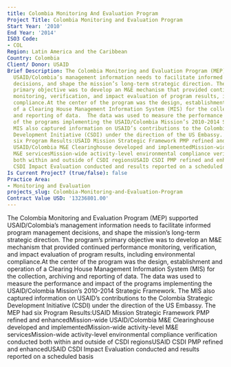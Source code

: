 ```yaml
---
title: Colombia Monitoring And Evaluation Program
Project Title: Colombia Monitoring and Evaluation Program
Start Year: '2010'
End Year: '2014'
ISO3 Code:
- COL
Region: Latin America and the Caribbean
Country: Colombia
Client/ Donor: USAID
Brief Description: The Colombia Monitoring and Evaluation Program (MEP) supported
  USAID/Colombia’s management information needs to facilitate informed program management
  decisions, and shape the mission’s long-term strategic direction. The program’s
  primary objective was to develop an M&E mechanism that provided continued performance
  monitoring, verification, and impact evaluation of program results, including environmental
  compliance.At the center of the program was the design, establishment and operation
  of a Clearing House Management Information System (MIS) for the collection, archiving
  and reporting of data.  The data was used to measure the performance and impact
  of the programs implementing the USAID/Colombia Mission’s 2010-2014 Strategic Framework.  The
  MIS also captured information on USAID’s contributions to the Colombia Strategic
  Development Initiative (CSDI) under the direction of the US Embassy. The MEP had
  six Program Results:USAID Mission Strategic Framework PMP refined and enhancedMission-wide
  USAID/Colombia M&E Clearinghouse developed and implementedMission-wide activity-level
  M&E servicesMission-wide activity-level environmental compliance verification conducted
  both within and outside of CSDI regionsUSAID CSDI PMP refined and enhancedUSAID
  CSDI Impact Evaluation conducted and results reported on a scheduled basis
Is Current Project? (true/false): false
Practice Area:
- Monitoring and Evaluation
projects_slug: Colombia-Monitoring-and-Evaluation-Program
Contract Value USD: '13236801.00'
---
```


The Colombia Monitoring and Evaluation Program (MEP) supported USAID/Colombia’s management information needs to facilitate informed program management decisions, and shape the mission’s long-term strategic direction. The program’s primary objective was to develop an M&E mechanism that provided continued performance monitoring, verification, and impact evaluation of program results, including environmental compliance.At the center of the program was the design, establishment and operation of a Clearing House Management Information System (MIS) for the collection, archiving and reporting of data.  The data was used to measure the performance and impact of the programs implementing the USAID/Colombia Mission’s 2010-2014 Strategic Framework.  The MIS also captured information on USAID’s contributions to the Colombia Strategic Development Initiative (CSDI) under the direction of the US Embassy. The MEP had six Program Results:USAID Mission Strategic Framework PMP refined and enhancedMission-wide USAID/Colombia M&E Clearinghouse developed and implementedMission-wide activity-level M&E servicesMission-wide activity-level environmental compliance verification conducted both within and outside of CSDI regionsUSAID CSDI PMP refined and enhancedUSAID CSDI Impact Evaluation conducted and results reported on a scheduled basis
